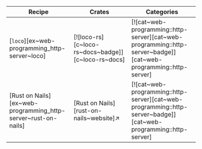 | Recipe | Crates | Categories |
|--------|--------|------------|
| [`loco`][ex~web-programming_http-server~loco] | [![loco-rs][c~loco-rs~docs~badge]][c~loco-rs~docs] | [![cat~web-programming::http-server][cat~web-programming::http-server~badge]][cat~web-programming::http-server] |
| [Rust on Nails][ex~web-programming_http-server~rust-on-nails] | [Rust on Nails][rust-on-nails~website]↗ | [![cat~web-programming::http-server][cat~web-programming::http-server~badge]][cat~web-programming::http-server] |

